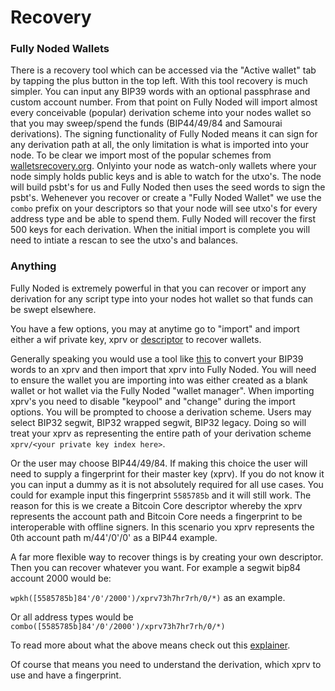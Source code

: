 # Recovery

### Fully Noded Wallets

There is a recovery tool which can be accessed via the "Active wallet" tab by tapping the plus button in the top left. With this tool recovery is much simpler. You can input any BIP39 words with an optional passphrase and custom account number. From that point on Fully Noded will import almost every conceivable (popular) derivation scheme into your nodes wallet so that you may sweep/spend the funds (BIP44/49/84 and Samourai derivations). The signing functionality of Fully Noded means it can sign for any derivation path at all, the only limitation is what is imported into your node. To be clear we import most of the popular schemes from [walletsrecovery.org](https://walletsrecovery.org). Onlyinto your node as watch-only wallets where your node simply holds public keys and is able to watch for the utxo's. The node will build psbt's for us and Fully Noded then uses the seed words to sign the psbt's. Wehenever you recover or create a "Fully Noded Wallet" we use the `combo` prefix on your descriptors so that your node will see utxo's for every address type and be able to spend them. Fully Noded will recover the first 500 keys for each derivation. When the initial import is complete you will need to intiate a rescan to see the utxo's and balances.

### Anything

Fully Noded is extremely powerful in that you can recover or import any derivation for any script type into your nodes hot wallet so that funds can be swept elsewhere.

You have a few options, you may at anytime go to "import" and import either a wif private key, xprv or [descriptor](https://github.com/bitcoin/bitcoin/blob/master/doc/descriptors.md#examples) to recover wallets.

Generally speaking you would use a tool like [this](https://iancoleman.io/bip39/) to convert your BIP39 words to an xprv and then import that xprv into Fully Noded. You will need to ensure the wallet you are importing into was either created as a blank wallet or hot wallet via the Fully Noded "wallet manager". When importing xprv's you need to disable "keypool" and "change" during the import options. You will be prompted to choose a derivation scheme. Users may select BIP32 segwit, BIP32 wrapped segwit, BIP32 legacy. Doing so will treat your xprv as representing the entire path of your derivation scheme `xprv/<your private key index here>`.

Or the user may choose BIP44/49/84. If making this choice the user will need to supply a fingerprint for their master key (xprv). If you do not know it you can input a dummy as it is not absolutely required for all use cases. You could for example input this fingerprint `5585785b` and it will still work. The reason for this is we create a Bitcoin Core descriptor whereby the xprv represents the account path and Bitcoin Core needs a fingerprint to be interoperable with offline signers. In this scenario you xprv represents the 0th account path m/44'/0'/0' as a BIP44 example.

A far more flexible way to recover things is by creating your own descriptor. Then you can recover whatever you want. For example a segwit bip84 account 2000 would be:

`wpkh([5585785b]84'/0'/2000')/xprv73h7hr7rh/0/*)` as an example.

Or all address types would be `combo([5585785b]84'/0'/2000')/xprv73h7hr7rh/0/*)` 

To read more about what the above means check out this [explainer](https://github.com/bitcoin/bitcoin/blob/master/doc/descriptors.md).

Of course that means you need to understand the derivation, which xprv to use and have a fingerprint.

